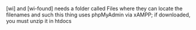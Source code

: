 [wi] and [wi-found] needs a folder called Files where they can locate the filenames and such
this thing uses phpMyAdmin via xAMPP; if downloaded, you must unzip it in htdocs
